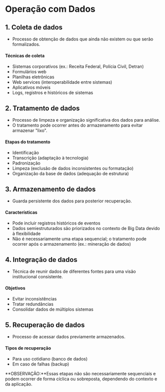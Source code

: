 # Operação com Dados

## 1. Coleta de dados
- Processo de obtenção de dados que ainda não existem ou que serão formalizados.

#### Técnicas de coleta
- Sistemas corporativos (ex.: Receita Federal, Polícia Civil, Detran)
- Formulários web
- Planilhas eletrônicas
- Web services (interoperabilidade entre sistemas)
- Aplicativos móveis
- Logs, registros e históricos de sistemas

## 2. Tratamento de dados
- Processo de limpeza e organização significativa dos dados para análise.
- O tratamento pode ocorrer antes do armazenamento para evitar armazenar "lixo".

#### Etapas do tratamento
- Identificação
- Transcrição (adaptação à tecnologia)
- Padronização
- Limpeza (exclusão de dados inconsistentes ou formatação)
- Organização da base de dados (adequação de estrutura)

## 3. Armazenamento de dados
- Guarda persistente dos dados para posterior recuperação.

#### Características
- Pode incluir registros históricos de eventos
- Dados semiestruturados são priorizados no contexto de Big Data devido à flexibilidade
- Não é necessariamente uma etapa sequencial; o tratamento pode ocorrer após o armazenamento (ex.: mineração de dados)

## 4. Integração de dados
- Técnica de reunir dados de diferentes fontes para uma visão institucional consistente.

#### Objetivos
- Evitar inconsistências
- Tratar redundâncias
- Consolidar dados de múltiplos sistemas

## 5. Recuperação de dados
- Processo de acessar dados previamente armazenados.

#### Tipos de recuperação
- Para uso cotidiano (banco de dados)
- Em caso de falhas (backup)

**OBSERVAÇÃO:**Essas etapas não são necessariamente sequenciais e podem ocorrer de forma cíclica ou sobreposta, dependendo do contexto e da aplicação.